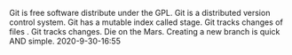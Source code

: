 Git is free software distribute under the GPL.
Git is a distributed version control system.
Git has a mutable index called stage.
Git tracks changes of files .
Git tracks changes.
Die on the Mars.
Creating a new branch is quick AND simple.
2020-9-30-16:55




